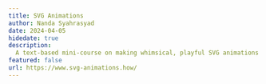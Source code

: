 ```yaml
---
title: SVG Animations
author: Nanda Syahrasyad
date: 2024-04-05
hidedate: true
description:
  A text-based mini-course on making whimsical, playful SVG animations
featured: false
url: https://www.svg-animations.how/
---
```

